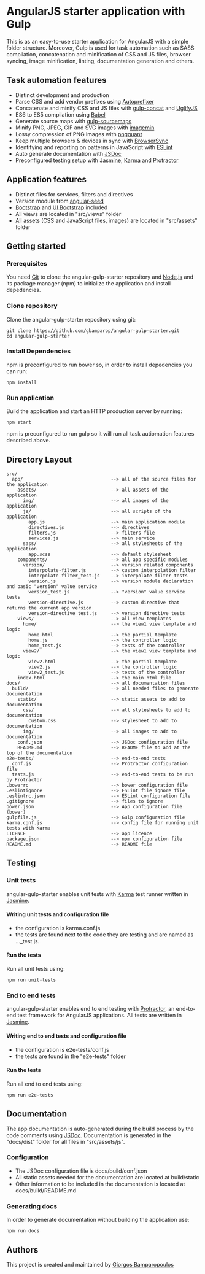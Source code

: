 # AngularJS starter application with Gulp
This is as an easy-to-use starter application for AngularJS with a simple folder structure. Moreover, Gulp is used for task automation such as SASS compilation, concatenation and minification of CSS and JS files, browser syncing, image minification, linting, documentation generation and others.


## Task automation features
* Distinct development and production
* Parse CSS and add vendor prefixes using [Autoprefixer](https://github.com/postcss/autoprefixer)
* Concatenate and minify CSS and JS files with [gulp-concat](https://github.com/contra/gulp-concat) and [UglifyJS](https://github.com/terinjokes/gulp-uglify)
* ES6 to ES5 compilation using [Babel](https://github.com/babel/babel)
* Generate source maps with [gulp-sourcemaps](https://github.com/floridoo/gulp-sourcemaps)
* Minify PNG, JPEG, GIF and SVG images with [imagemin](https://github.com/imagemin/imagemin)
* Lossy compression of PNG images with [pngquant](https://github.com/pornel/pngquant)
* Keep multiple browsers & devices in sync with [BrowserSync](https://github.com/Browsersync/browser-sync)
* Identifying and reporting on patterns in JavaScript with [ESLint](https://github.com/eslint/eslint)
* Auto generate documentation with [JSDoc](https://github.com/jsdoc3/jsdoc)
* Preconfigured testing setup with [Jasmine](http://jasmine.github.io/), [Karma](https://github.com/karma-runner/karma) and [Protractor](https://github.com/angular/protractor)

## Application features
* Distinct files for services, filters and directives
* Version module from [angular-seed](https://github.com/angular/angular-seed)
* [Bootstrap](https://github.com/twbs/bootstrap) and [UI Bootstrap](https://github.com/angular-ui/bootstrap) included
* All views are located in "src/views" folder
* All assets (CSS and JavaScript files, images) are located in "src/assets" folder

## Getting started

### Prerequisites
You need [Git](http://git-scm.com/) to clone the angular-gulp-starter repository and [Node.js](https://nodejs.org) and its package manager (npm) to initialize the application and install depedencies.

### Clone repository
Clone the angular-gulp-starter repository using git:

```
git clone https://github.com/gbamparop/angular-gulp-starter.git
cd angular-gulp-starter
```

### Install Dependencies
npm is preconfigured to run bower so, in order to install depedencies you can run:

```
npm install
```

### Run application
Build the application and start an HTTP production server by running:

```
npm start
```
npm is preconfigured to run gulp so it will run all task autiomation features described above.

## Directory Layout

```
src/
  app/                                --> all of the source files for the application
    assets/                           --> all assets of the application
      img/                            --> all images of the application
      js/                             --> all scripts of the application
        app.js                        --> main application module
        directives.js                 --> directives
        filters.js                    --> filters file
        services.js                   --> main service
      sass/                           --> all stylesheets of the application
        app.scss                      --> default stylesheet
    components/                       --> all app specific modules
      version/                        --> version related components
        interpolate-filter.js         --> custom interpolation filter
        interpolate-filter_test.js    --> interpolate filter tests
        version.js                    --> version module declaration and basic "version" value service
        version_test.js               --> "version" value service tests
        version-directive.js          --> custom directive that returns the current app version
        version-directive_test.js     --> version directive tests
    views/                            --> all view templates
      home/                           --> the view1 view template and logic
        home.html                     --> the partial template
        home.js                       --> the controller logic
        home_test.js                  --> tests of the controller
      view2/                          --> the view1 view template and logic
        view2.html                    --> the partial template
        view2.js                      --> the controller logic
        view2_test.js                 --> tests of the controller
    index.html                        --> the main html file
docs/                                 --> all documentation files
  build/                              --> all needed files to generate documentation
    static/                           --> static assets to add to documentation
      css/                            --> all stylesheets to add to documentation
        custom.css                    --> stylesheet to add to documentation
      img/                            --> all images to add to documentation
    conf.json                         --> JSDoc configuration file
    README.md                         --> README file to add at the top of the documentation
e2e-tests/                            --> end-to-end tests
  conf.js                             --> Protractor configuration file
  tests.js                            --> end-to-end tests to be run by Protractor
.bowerrc                              --> bower configuration file
.eslintignore                         --> ESLint file ignore file
.eslintrc.json                        --> ESLint configuration file
.gitignore                            --> files to ignore
bower.json                            --> App configuration file (bower)
gulpfile.js                           --> Gulp configuration file
karma.conf.js                         --> config file for running unit tests with Karma
LICENCE                               --> app licence
package.json                          --> npm configuration file
README.md                             --> README file
```

## Testing

### Unit tests
angular-gulp-starter enables unit tests with [Karma](https://github.com/karma-runner/karma) test runner written in [Jasmine](http://jasmine.github.io/).

#### Writing unit tests and configuration file
* the configuration is karma.conf.js
* the tests are found next to the code they are testing and are named as ..._test.js.

#### Run the tests
Run all unit tests using:

```
npm run unit-tests
```

### End to end tests
angular-gulp-starter enables end to end testing with [Protractor](https://github.com/angular/protractor), an end-to-end test framework for AngularJS applications. All tests are written in [Jasmine](http://jasmine.github.io/).

#### Writing end to end tests and configuration file
* the configuration is e2e-tests/conf.js
* the tests are found in the "e2e-tests" folder

#### Run the tests
Run all end to end tests using:

```
npm run e2e-tests
```

## Documentation
The app documentation is auto-generated during the build process by the code comments using [JSDoc](https://github.com/jsdoc3/jsdoc). Documentation is generated in the "docs/dist" folder for all files in "src/assets/js".

### Configuration
* The JSDoc configuration file is docs/build/conf.json
* All static assets needed for the documentation are located at build/static
* Other information to be included in the documentation is located at docs/build/README.md

### Generating docs
In order to generate documentation without building the application use:

```
npm run docs
```

## Authors
This project is created and maintained by [Giorgos Bamparopoulos](https://github.com/gbamparop/)